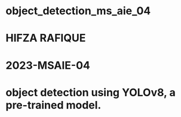 # object_detection_ms_aie_04
# HIFZA RAFIQUE
# 2023-MSAIE-04
# object detection using YOLOv8, a pre-trained model.
